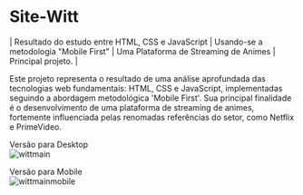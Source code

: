 # Site-Witt

| Resultado do estudo entre HTML, CSS e JavaScript | Usando-se a metodologia "Mobile First" | Uma Plataforma de Streaming de Animes | Principal projeto. |

Este projeto representa o resultado de uma análise aprofundada das tecnologias web fundamentais: HTML, CSS e JavaScript, implementadas seguindo a abordagem metodológica 'Mobile First'. 
Sua principal finalidade é o desenvolvimento de uma plataforma de streaming de animes, fortemente influenciada pelas renomadas referências do setor, como Netflix e PrimeVideo.





Versão para Desktop <br>
![wittmain](https://github.com/Alexsander248/Site-Witt/assets/123756518/39a658e9-520f-47f9-b6b4-6292ac3d6c0f)

Versão para Mobile <br>
![wittmainmobile](https://github.com/Alexsander248/Site-Witt/assets/123756518/4c58c9fc-781b-4fc7-b3c3-5b42fa03c689)



